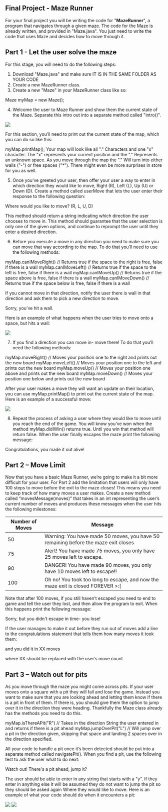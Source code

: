 ## Final Project - Maze Runner

For your final project you will be writing the code for "**MazeRunner**", a program that navigates through a given maze. The code for the Maze is already written, and provided in "Maze.java". You just need to write the code that uses Maze and decides how to move through it.

## Part 1 - Let the user solve the maze

For this stage, you will need to do the following steps:

1. Download "Maze.java" and make sure IT IS IN THE SAME FOLDER AS YOUR CODE
2. Create a new MazeRunner class.
3. Create a new "Maze" in your MazeRunner class like so:

Maze myMap = new Maze();

4. Welcome the user to Maze Runner and show them the current state of the Maze. Separate this intro out into a separate method called "intro()".

![](https://prod-edxapp.edx-cdn.org/assets/courseware/v1/c88e2a15f26778adb8a168073cc56d44/asset-v1:Microsoft+DEV276x+2T2018+type@asset+block/1-mazeStart.png)

For this section, you’ll need to print out the current state of the map, which you can do so like this:

myMap.printMap();
Your map will look like all "." Characters and one "x" character. The "x" represents your current position and the "." Represents an unknown space. As you move through the map the "." Will turn into either walls ("-") or free spaces ("*"). There might even be more surprises in store for you as well.

5. Once you’ve greeted your user, then offer your user a way to enter in which direction they would like to move, Right (R), Left (L), Up (U) or Down (D). Create a method called userMove that lets the user enter their response to the following question:

Where would you like to move? (R, L, U, D)

This method should return a string indicating which direction the user chooses to move in. This method should guarantee that the user selection is only one of the given options, and continue to reprompt the user until they enter a desired direction.

6. Before you execute a move in any direction you need to make sure you can move that way according to the map. To do that you’ll need to use the following methods:

myMap.canIMoveRight() // Returns true if the space to the right is free, false if there is a wall
myMap.canIMoveLeft() // Returns true if the space to the left is free, false if there is a wall
myMap.canIMoveUp() // Returns true if the space above is free, false if there is a wall
myMap.canIMoveDown() // Returns true if the space below is free, false if there is a wall

If you cannot move in that direction, notify the user there is wall in that direction and ask them to pick a new direction to move.

Sorry, you’ve hit a wall.

Here is an example of what happens when the user tries to move onto a space, but hits a wall:

![](https://prod-edxapp.edx-cdn.org/assets/courseware/v1/657d48b23c5ffcfba8efa956ae6accc2/asset-v1:Microsoft+DEV276x+2T2018+type@asset+block/2-mazeMove.png)

7. If you find a direction you can move in- move there! To do that you’ll need the following methods:

myMap.moveRight() // Moves your position one to the right and prints out the new board
myMap.moveLeft() // Moves your position one to the left and prints out the new board
myMap.moveUp() // Moves your position one above and prints out the new board
myMap.moveDown() // Moves your position one below and prints out the new board

After your user makes a move they will want an update on their location, you can use myMap.printMap() to print out the current state of the map. Here is an example of a successful move:

![](https://prod-edxapp.edx-cdn.org/assets/courseware/v1/9635b789434cf0d2252663fa76c83cfb/asset-v1:Microsoft+DEV276x+2T2018+type@asset+block/3-mazeMove2.png)

8. Repeat the process of asking a user where they would like to move until you reach the end of the game. You will know you’ve won when the method myMap.didIWin() returns true. Until you win that method will return false. When the user finally escapes the maze print the following message:

Congratulations, you made it out alive!

## Part 2 – Move Limit

Now that you have a basic Maze Runner, we’re going to make it a bit more difficult for your user. For Part 2 add the limitation that users will only have 100 steps to move before the exit to the maze closes! This means you need to keep track of how many moves a user makes. Create a new method called “movesMessage(moves)” that takes in an int representing the user’s current number of moves and produces these messages when the user hits the following milestones:

| Number of Moves |	Message |
| --------------- | ------- |
| 50 |	Warning: You have made 50 moves, you have 50 remaining before the maze exit closes |
| 75 |	Alert! You have made 75 moves, you only have 25 moves left to escape. |
| 90 |	DANGER! You have made 90 moves, you only have 10 moves left to escape!! |
| 100 |	Oh no! You took too long to escape, and now the maze exit is closed FOREVER >:[ |

Note that after 100 moves, if you still haven’t escaped you need to end to game and tell the user they lost, and then allow the program to exit. When this happens print the following message:

Sorry, but you didn't escape in time- you lose!

If the user manages to make it out before they run out of moves add a line to the congratulations statement that tells them how many moves it took them:

and you did it in XX moves

where XX should be replaced with the user’s move count

## Part 3 – Watch out for pits

As you move through the maze you might come across pits. If your user moves onto a square with a pit they will fall and lose the game. Instead you want to make sure that you are looking ahead and letting them know if there is a pit in front of them. If there is, you should give them the option to jump over it in the direction they were heading. Thankfully the Maze class already has the methods you need to do this.

myMap.isThereAPit("R") // Takes in the direction String the user entered in and returns if there is a pit ahead
myMap.jumpOverPit("L") // Will jump over a pit in the direction given, skipping that space and landing 2 spaces over in the direction specified.

All your code to handle a pit once it’s been detected should be put into a separate method called navigatePit(). When you find a pit, use the following test to ask the user what to do next:

Watch out! There's a pit ahead, jump it?

The user should be able to enter in any string that starts with a "y". If they enter in anything else it will be assumed they do not want to jump the pit so they should be asked again Where they would like to move. Here is an example of what your code should do when it encounters a pit:

![](https://prod-edxapp.edx-cdn.org/assets/courseware/v1/24822daebc10bb83eeee7a352efce705/asset-v1:Microsoft+DEV276x+2T2018+type@asset+block/4-mazePit1.png)
![](https://prod-edxapp.edx-cdn.org/assets/courseware/v1/b0e0490d3a6de84973fe0e41ae79a0f4/asset-v1:Microsoft+DEV276x+2T2018+type@asset+block/5-mazePit2.png)

